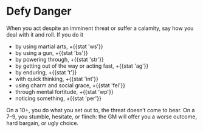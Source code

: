 # Defy Danger
When you act despite an imminent threat or suffer a calamity, say how you deal with it and roll. If you do it

 - by using martial arts, +{{stat 'ws'}}
 - by using a gun, +{{stat 'bs'}}
 - by powering through, +{{stat 'str'}}
 - by getting out of the way or acting fast, +{{stat 'ag'}}
 - by enduring, +{{stat 't'}}
 - with quick thinking, +{{stat 'int'}}
 - using charm and social grace, +{{stat 'fel'}}
 - through mental fortitude, +{{stat 'wp'}}
 - noticing something, +{{stat 'per'}}

On a 10+, you do what you set out to, the threat doesn’t come to bear. On a 7–9, you stumble, hesitate, or flinch: the GM will offer you a worse outcome, hard bargain, or ugly choice.

